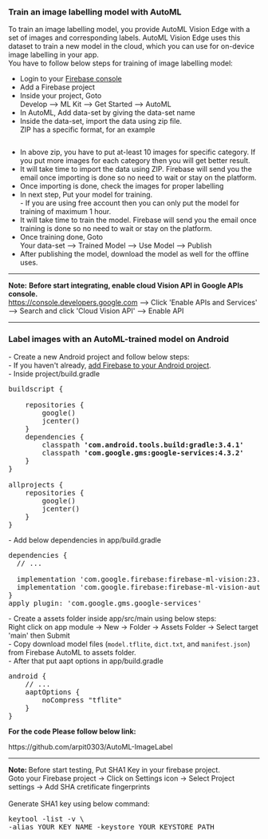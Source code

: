 <!-- wp:heading {"level":3} -->
<h3 id="train-an-image-labeling-model-with-automl-vision-edge"><strong>Train an image labelling model with AutoML</strong></h3>
<!-- /wp:heading -->

<!-- wp:paragraph -->
<p>To train an image labelling model, you provide AutoML Vision Edge with a set of images and corresponding labels. AutoML Vision Edge uses this dataset to train a new model in the cloud, which you can use for on-device image labelling in your app. <br>You have to follow below steps for training of image labelling model:</p>
<!-- /wp:paragraph -->

<!-- wp:list -->
<ul><li>Login to your <a rel="noreferrer noopener" aria-label="firebase console (opens in a new tab)" href="https://console.firebase.google.com" target="_blank">Firebase console</a></li><li>Add a Firebase project </li><li>Inside your project, Goto<br> Develop --> ML Kit --> Get Started --> AutoML</li><li>In AutoML, Add data-set by giving the data-set name</li><li>Inside the data-set, import the data using zip file.<br> ZIP has a specific format, for an example</li></ul>
<!-- /wp:list -->

<!-- wp:image {"align":"center","id":3202} -->
<div class="wp-block-image"><figure class="aligncenter"><img src="https://androidcreativity.files.wordpress.com/2019/09/sample.png?w=229" alt="" class="wp-image-3202"/></figure></div>
<!-- /wp:image -->

<!-- wp:list -->
<ul><li>In above zip, you have to put at-least 10 images for specific category. If you put more images for each category then you will get better result. </li><li>It will take time to import the data using ZIP. Firebase will send you the email once importing is done so no need to wait or stay on the platform.</li><li>Once importing is done, check the images for proper labelling</li><li>In next step, Put your model for training.<br>- If you are using free account then you can only put the model for training of maximum 1 hour.</li><li>It will take time to train the model. Firebase will send you the email once training is done so no need to wait or stay on the platform.</li><li>Once training done, Goto<br>    Your data-set  -->  Trained Model  -->  Use Model  --> Publish </li><li>After publishing the model, download the model as well for the offline uses.</li></ul>
<!-- /wp:list -->

<!-- wp:separator -->
<hr class="wp-block-separator"/>
<!-- /wp:separator -->

<!-- wp:paragraph -->
<p><strong>Note:</strong> <strong>Before start integrating, enable cloud Vision API in Google APIs console.</strong><br><a href="https://console.developers.google.com/">https://console.developers.google.com</a> --> Click 'Enable APIs and Services'      --> Search and click 'Cloud Vision API'  --> Enable API</p>
<!-- /wp:paragraph -->

<!-- wp:separator -->
<hr class="wp-block-separator"/>
<!-- /wp:separator -->

<!-- wp:heading {"level":3} -->
<h3><strong>Label images with an AutoML-trained model on Android</strong></h3>
<!-- /wp:heading -->

<!-- wp:paragraph -->
<p>- Create a new Android project and follow below steps:<br>- If you haven't already, <a href="https://firebase.google.com/docs/android/setup">add Firebase to your Android project</a>.<br>- Inside project/build.gradle</p>
<!-- /wp:paragraph -->

<!-- wp:preformatted -->
<pre class="wp-block-preformatted">buildscript {
    
    repositories {
        google()
        jcenter()
    }
    dependencies {
        classpath <strong>'com.android.tools.build:gradle:3.4.1'
        </strong>classpath <strong>'com.google.gms:google-services:4.3.2'</strong><em>
    </em>}
}

allprojects {
    repositories {
        google()
        jcenter()
    }
}</pre>
<!-- /wp:preformatted -->

<!-- wp:paragraph -->
<p>- Add below dependencies in app/build.gradle</p>
<!-- /wp:paragraph -->

<!-- wp:preformatted -->
<pre class="wp-block-preformatted">dependencies {<br>&nbsp; // ...<br><br>&nbsp; implementation 'com.google.firebase:firebase-ml-vision:23.0.0'<br>&nbsp; implementation 'com.google.firebase:firebase-ml-vision-automl:18.0.1'<br>}<br>apply plugin: 'com.google.gms.google-services'</pre>
<!-- /wp:preformatted -->

<!-- wp:paragraph -->
<p>- Create a assets folder inside app/src/main using below steps:<br>  Right click on app module -> New ->  Folder -> Assets Folder -> Select target 'main' then Submit<br>- Copy download model files (<code>model.tflite</code>, <code>dict.txt</code>, and <code>manifest.json</code>) from Firebase AutoML to assets folder.<br>- After that put aapt options in app/build.gradle</p>
<!-- /wp:paragraph -->

<!-- wp:preformatted -->
<pre class="wp-block-preformatted">android {
    // ...
    aaptOptions {
        noCompress "tflite"
    }
}</pre>
<!-- /wp:preformatted -->

<!-- wp:paragraph -->
<p><strong>For the code Please follow below link:</strong></p>
<!-- /wp:paragraph -->

<!-- wp:paragraph -->
<p>https://github.com/arpit0303/AutoML-ImageLabel</p>
<!-- /wp:paragraph -->

<!-- wp:separator -->
<hr class="wp-block-separator"/>
<!-- /wp:separator -->

<!-- wp:paragraph -->
<p><strong>Note: </strong>Before start testing, Put SHA1 Key in your firebase project.<br>     Goto your Firebase project -> Click on Settings icon -> Select Project           settings -> Add SHA cretificate fingerprints<br><br>Generate SHA1 key using below command:</p>
<!-- /wp:paragraph -->

<!-- wp:preformatted -->
<pre class="wp-block-preformatted">keytool -list -v \
-alias YOUR_KEY_NAME -keystore YOUR_KEYSTORE_PATH</pre>
<!-- /wp:preformatted -->